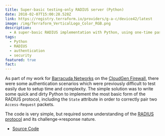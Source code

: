 ```yaml
---
title: Super-basic testing-only RADIUS server (Python)
date: 2018-02-07T15:00:28.528Z
link: https://registry.terraform.io/providers/g-a-c/device42/latest
image: /img/Terraform_VerticalLogo_Color_RGB.png
description:
  - A super-basic RADIUS implementation with Python, using one-time passwords
tags:
  - Python
  - RADIUS
  - authentication
  - security
featured: true
fact: 
---
```


As part of my work for [Barracuda Networks](https://www.barracuda.com) on the [CloudGen Firewall](https://www.barracuda.com/products/network-security/cloudgen-firewall), there were some authentication scenarios which were previously difficult to test easily due to setup time and complexity. The simple solution was to write some quick and dirty Python to implement the most basic form of the RADIUS protocol, including the `State` attribute in order to correctly pair two `Access-Request` packets.

The code is very simple, but required some understanding of the [RADIUS protocol](https://tools.ietf.org/html/rfc5080) and its challenge->response nature.

- [Source Code](https://github.com/g-a-c/python-radius)
